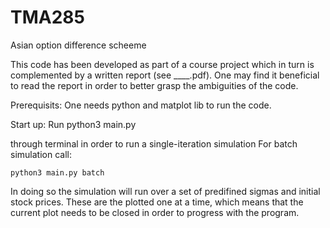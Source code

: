 # TMA285
Asian option difference scheeme

This code has been developed as part of a course project
which in turn is complemented by a written report (see ____.pdf).
One may find it beneficial to read the report in order to 
better grasp the ambiguities of the code.

Prerequisits:
One needs python and matplot lib to run the code.

Start up:
Run
    python3 main.py 

through terminal in order to run a single-iteration simulation
For batch simulation call:

    python3 main.py batch

In doing so the simulation will run over a set of predifined sigmas
and initial stock prices. These are the plotted one at a time, which
means that the current plot needs to be closed in order to progress
with the program.

